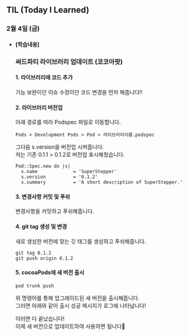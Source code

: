 ## TIL (Today I Learned)

### 2월 4일 (금)   

- #### [학습내용] 
  ### 써드파티 라이브러리 업데이트 (코코아팟)   
  #### 1. 라이브러리에 코드 추가   
  기능 보완이던 이슈 수정이던 코드 변경을 먼저 해줍니다!!   
  
  #### 2. 라이브러리 버전업   
  아래 경로를 따라 Podspec 파일로 이동합니다.   
  ```
  Pods > Development Pods > Pod > 라이브러리이름.podspec
  ```
  그다음 s.version을 버전업 시켜줍니다.   
  저는 기존 0.1.1 > 0.1.2로 버전업 표시해줬습니다.   
  ```
  Pod::Spec.new do |s|
    s.name             = 'SuperStepper'
    s.version          = '0.1.2'
    s.summary          = 'A short description of SuperStepper.'
  ```
  
  #### 3. 변경사항 커밋 및 푸쉬   
  변경사항을 커밋하고 푸쉬해줍니다.   
  
  #### 4. git tag 생성 및 변경   
  새로 생성한 버전에 맞는 깃 태그를 생성하고 푸쉬해줍니다.   
  ```
  git tag 0.1.2
  git push origin 0.1.2
  ```

  #### 5. cocoaPods에 새 버전 출시   
  ```
  pod trunk push
  ```
  위 명령어를 통해 업그레이드된 새 버전을 출시해줍니다.   
  그러면 아래와 같이 출시 성공 메시지가 로그에 나타납니다!   

  이러면 다 끝났습니다!   
  이제 새 버전으로 업데이트하여 사용하면 됩니다🙌   
